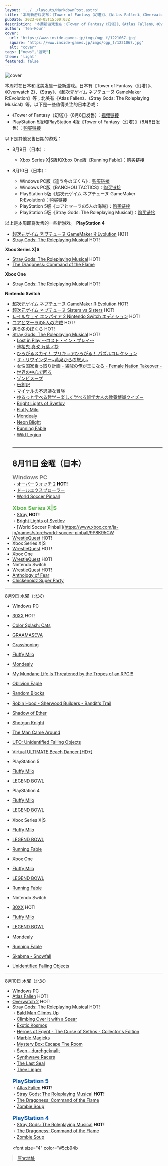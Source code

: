 ```yaml
---
layout: '../../layouts/MarkdownPost.astro'
title: '本周新游戏发布：《Tower of Fantasy（幻塔）》、《Atlas Fallen》、《Overwatch 2》、《Stray》、《超次元ゲイム ネプテューヌ GameMaker R:Evolution》等'
pubDate: 2023-08-05T15:00:03Z
description: '本周新游戏发布：《Tower of Fantasy（幻塔）》、《Atlas Fallen》、《Overwatch 2》、《Stray》、《超次元ゲイム ネプテューヌ GameMaker R:Evolution》等'
author: 'Ten-Four'
cover:
  url: 'https://www.inside-games.jp/imgs/ogp_f/1221067.jpg'
  square: 'https://www.inside-games.jp/imgs/ogp_f/1221067.jpg'
  alt: "cover"
tags: ["news","游戏"]
theme: 'light'
featured: false
---
```


![cover](https://www.inside-games.jp/imgs/ogp_f/1221067.jpg)

本周将在日本和北美发售一些新游戏。日本有《Tower of Fantasy（幻塔）》、《Overwatch 2》、《Stray》、《超次元ゲイム ネプテューヌ GameMaker R:Evolution》等；北美有《Atlas Fallen》、《Stray Gods: The Roleplaying Musical》等。以下是一些值得关注的日本游戏：

- 《Tower of Fantasy（幻塔）》（8月8日发售）：[视频链接](https://www.youtube.com/embed/hMkJWe4nlIQ?rel=0)
- PlayStation 5版和PlayStation 4版《Tower of Fantasy（幻塔）》（8月8日发售）：[购买链接](https://store.playstation.com/ja-jp/product/UP5337-PPSA08346_00-PWRDTOFPSSEPO000)

以下是其他发售日期的游戏：

- 8月9日（日本）：
  - Xbox Series X|S版和Xbox One版《Running Fable》：[购买链接](https://www.xbox.com/ja-jp/games/store/running-fable/9P9NTCZ7HZLL)

- 8月10日（日本）：
  - Windows PC版《違う冬のぼくら》：[购买链接](https://store.steampowered.com/app/1801110/_/)
  - Windows PC版《BANCHOU TACTICS》：[购买链接](https://store.steampowered.com/app/1981160/BANCHOU_TACTICS/)
  - PlayStation 5版《超次元ゲイム ネプテューヌ GameMaker R:Evolution》：[购买链接](https://www.compileheart.com/neptune/gamemaker/)
  - PlayStation 5版《コアとマーラの5人の海賊》：[购买链接](http://www.pikii.jp/game/koaandthefivepiratesofmara/)
  - PlayStation 5版《Stray Gods: The Roleplaying Musical》：[购买链接](https://store.playstation.com/ja-jp/concept/10007748)

以上是本周即将发售的一些新游戏。
**PlayStation 4**
- [超次元ゲイム ネプテューヌ GameMaker R:Evolution](https://www.compileheart.com/neptune/gamemaker/) HOT!
- [Stray Gods: The Roleplaying Musical](https://store.playstation.com/ja-jp/concept/10007748) HOT!

**Xbox Series X|S**
- [Stray Gods: The Roleplaying Musical](https://www.xbox.com/ja-JP/games/store/stray-gods-the-roleplaying-musical/9mwn6njklfb7) HOT!
- [The Dragoness: Command of the Flame](https://www.xbox.com/ja-JP/games/store/the-dragoness-command-of-the-flame/9MX369HPGVGH/0017)

**Xbox One**
- [Stray Gods: The Roleplaying Musical](https://www.xbox.com/ja-JP/games/store/stray-gods-the-roleplaying-musical/9mwn6njklfb7) HOT!

**Nintendo Switch**
- [超次元ゲイム ネプテューヌ GameMaker R:Evolution](https://www.compileheart.com/neptune/gamemaker/) HOT!
- [超次元ゲイム ネプテューヌ Sisters vs Sisters](https://www.compileheart.com/neptune/nepsis/) HOT!
- [レイルウェイ エンパイア 2 Nintendo Switch エディション](https://kalypsomedia.co.jp/railway-empire2/) HOT!
- [コアとマーラの5人の海賊](http://www.pikii.jp/game/koaandthefivepiratesofmara/) HOT!
- [違う冬のぼくら](https://creatorslab.kodansha.co.jp/products/1275/) HOT!
- [Stray Gods: The Roleplaying Musical](https://store-jp.nintendo.com/list/software/70010000064509.html) HOT!
</b><br>・[Lost in Play ～ロスト・イン・プレイ～](https://softsourcepublishing.com/lost-in-play-physical-jpn/)<br>・[薄桜鬼 真改 万葉ノ抄](https://www.otomate.jp/hakuoki/shinkai/manyou/)<br>・[ひろがるスカイ！ プリキュアひろがる！ パズルコレクション](https://www.d3p.co.jp/precure/)<br>・[ザ・リワインダー~黄泉からの旅人~](https://store-jp.nintendo.com/list/software/70010000042816.html)<br>・[女性国家乗っ取り計画 - 盗賊の俺が王になる - Female Nation Takeover -](https://store-jp.nintendo.com/list/software/70010000069945.html)<br>・[世界の中心で回る](https://store-jp.nintendo.com/list/software/70010000070133.html)<br>・[ゾンビスープ](https://store-jp.nintendo.com/list/software/70010000066118.html)<br>・[伝創記](https://store-jp.nintendo.com/list/software/70010000067966.html)<br>・[マイケルの不思議な冒険](https://store-jp.nintendo.com/list/software/70010000068656.html)<br>・[ゆるっと学べる哲学－楽しく学べる雑学大人の教養博識クイズ－](https://store-jp.nintendo.com/list/software/70010000070650.html)<br>・[Bright Lights of Svetlov](https://store-jp.nintendo.com/list/software/70010000061347.html)<br>・[Fluffy Milo](https://store-jp.nintendo.com/list/software/70010000065204.html)<br>・[Mondealy](https://store-jp.nintendo.com/list/software/70010000070545.html)<br>・[Neon Blight](https://store-jp.nintendo.com/list/software/70010000046709.html)<br>・[Running Fable](https://store-jp.nintendo.com/list/software/70010000060525.html)<br>・[Wild Legion](https://store-jp.nintendo.com/list/software/70010000067228.html)<br><br><hr><br><font size="5"><b>8月11日 金曜（日本）</b></font><br><br><font size="4" color="#808080"><b>Windows PC</b></font><br>・[オーバーウォッチ 2](https://store.steampowered.com/app/2357570/_2/) <b class="hot">HOT! </b><br>・[ドールエクスプローラー](https://store.steampowered.com/app/2164930/_/)<br>・[World Soccer Pinball](https://www.xbox.com/ja-jp/games/store/world-soccer-pinball/9P8K95CWTHX8)<br><br><font size="4" color="#5cb94b"><b>Xbox Series X|S</b></font><br>・[Stray](https://www.xbox.com/ja-jp/games/store/stray/9NMPDQ2NRX34) <b class="hot">HOT! </b><br>・[Bright Lights of Svetlov](https://www.xbox.com/ja-jp/games/store/bright-lights-of-svetlov/9NJJB86PHHS6)<br>・[World Soccer Pinball](https://www.xbox.com/ja-jp/games/store/world-soccer-pinball/9P8K95CW
- [WrestleQuest](https://www.wrestlequest.com/en) HOT!
- Xbox Series X|S
- [WrestleQuest](https://www.wrestlequest.com/en) HOT!
- Xbox One
- [WrestleQuest](https://www.wrestlequest.com/en) HOT!
- Nintendo Switch
- [WrestleQuest](https://www.wrestlequest.com/en) HOT!
- [Anthology of Fear](https://www.nintendo.com/store/products/anthology-of-fear-switch/)
- [Chickenoidz Super Party](https://www.nintendo.com/store/products/chickenoidz-super-party-switch/)

---

8月9日 水曜（北米）

- Windows PC
- [30XX](https://batterystaplegames.com/) HOT!
- [Color Splash: Cats](https://store.steampowered.com/app/2529180/Color_Splash_Cats/)
- [GRAAMASEVA](https://store.steampowered.com/app/2256860/GRAAMASEVA/)
- [Grasshoping](https://store.steampowered.com/app/2378290/Grasshoping/)
- [Fluffy Milo](https://www.eastasiasoft.com/games/Fluffy-Milo)
- [Mondealy](https://store.steampowered.com/app/1620520/Mondealy/)
- [My Mundane Life Is Threatened by the Tropes of an RPG!!!](https://store.steampowered.com/app/2514470/My_Mundane_Life_Is_Threatened_by_the_Tropes_of_an_RPG/)
- [Oblivion Eagle](https://store.steampowered.com/app/2256950/Oblivion_Eagle/)
- [Random Blocks](https://store.steampowered.com/app/2520030/Random_Blocks/)
- [Robin Hood - Sherwood Builders - Bandit's Trail](https://store.steampowered.com/app/2465830/Robin_Hood__Sherwood_Builders__Bandits_Trail/)
- [Shadow of Ether](https://store.steampowered.com/app/2300380/Shadow_of_Ether/)
- [Shotgun Knight](https://store.steampowered.com/app/2341240/Shotgun_Knight/)
- [The Man Came Around](https://store.steampowered.com/app/1104920/The_Man_Came_Around/)
- [UFO: Unidentified Falling Objects](https://store.steampowered.com/app/2087610/UFO_Unidentified_Falling_Objects/)
- [Virtual ULTIMATE Beach Dancer [HD+]](https://store.steampowered.com/app/1657770/Virtual_ULTIMATE_Beach_Dancer_HD/)

- PlayStation 5
- [Fluffy Milo](https://www.eastasiasoft.com/games/Fluffy-Milo)
- [LEGEND BOWL](https://store.playstation.com/en-us/concept/10005987)

- PlayStation 4
- [Fluffy Milo](https://www.eastasiasoft.com/games/Fluffy-Milo)
- [LEGEND BOWL](https://store.playstation.com/en-us/concept/10005987)

- Xbox Series X|S
- [Fluffy Milo](https://www.eastasiasoft.com/games/Fluffy-Milo)
- [LEGEND BOWL](https://www.xbox.com/en-us/games/store/legend-bowl/9mvldwxsd4gw)
- [Running Fable](https://www.xbox.com/en-us/games/store/running-fable/9P9NTCZ7HZLL)

- Xbox One
- [Fluffy Milo](https://www.eastasiasoft.com/games/Fluffy-Milo)
- [LEGEND BOWL](https://www.xbox.com/en-us/games/store/legend-bowl/9mvldwxsd4gw)
- [Running Fable](https://www.xbox.com/en-us/games/store/running-fable/9P9NTCZ7HZLL)

- Nintendo Switch
- [30XX](https://batterystaplegames.com/) HOT!
- [Fluffy Milo](https://www.eastasiasoft.com/games/Fluffy-Milo)
- [LEGEND BOWL](https://www.nintendo.com/store/products/legend-bowl-switch/)
- [Mondealy](https://www.nintendo.com/store/products/mondealy-switch/)
- [Running Fable](https://www.nintendo.com/store/products/running-fable-switch/)
- [Skabma - Snowfall](https://www.nintendo.com/store/products/skabma-snowfall-switch/)
- [Unidentified Falling Objects](https://www.nintendo.com/store/products/unidentified-falling-objects-switch/)

---

8月10日 木曜（北米）

- Windows PC
- [Atlas Fallen](https://www.focus-entmt.com/en/games/atlas-fallen) HOT!
- [Overwatch 2](https://store.steampowered.com/app/2357570/_2/) HOT!
- [Stray Gods: The Roleplaying Musical](https://www.summerfallstudios.com/stray-gods) HOT!
</b><br>・[Bald Man Climbs Up](https://store.steampowered.com/app/2506000/Bald_Man_Climbs_Up/)<br>・[Climbing Over It with a Spear](https://store.steampowered.com/app/2527420/Climbing_Over_It_with_a_Spear/)<br>・[Exotic Kosmos](https://store.steampowered.com/app/1405010/Exotic_Kosmos/)<br>・[Heroes of Egypt - The Curse of Sethos - Collector's Edition](https://store.steampowered.com/app/2532930/Heroes_of_Egypt__The_Curse_of_Sethos__Collectors_Edition/)<br>・[Marble Magicks](https://store.steampowered.com/app/2491380/Marble_Magicks/)<br>・[Mystery Box: Escape The Room](https://store.steampowered.com/app/2535640/Mystery_Box_Escape_The_Room/)<br>・[Sven - durchgeknallt](https://store.steampowered.com/app/2213500/Sven__durchgeknallt/)<br>・[Synthwave Racers](https://store.steampowered.com/app/1916710/Synthwave_Racers/)<br>・[The Last Seal](https://store.steampowered.com/app/2413500/The_Last_Seal/)<br>・[They Linger](https://store.steampowered.com/app/2525550/They_Linger/)<br><br><font size="4" color="#0059b3"><b>PlayStation 5</b></font><br>・[Atlas Fallen](https://www.focus-entmt.com/en/games/atlas-fallen) <b class="hot">HOT! </b><br>・[Stray Gods: The Roleplaying Musical](https://www.summerfallstudios.com/stray-gods) <b class="hot">HOT! </b><br>・[The Dragoness: Command of the Flame](https://store.playstation.com/en-us/concept/10005578)<br>・[Zombie Soup](https://aeonsparx.com/zombiesoup/)<br><br><font size="4" color="#0059b3"><b>PlayStation 4</b></font><br>・[Stray Gods: The Roleplaying Musical](https://www.summerfallstudios.com/stray-gods) <b class="hot">HOT! </b><br>・[The Dragoness: Command of the Flame](https://store.playstation.com/en-us/concept/10005578)<br>・[Zombie Soup](https://aeonsparx.com/zombiesoup/)<br><br><font size="4" color="#5cb94b

>[原文地址](https://www.inside-games.jp/article/2023/08/06/147660.html)  